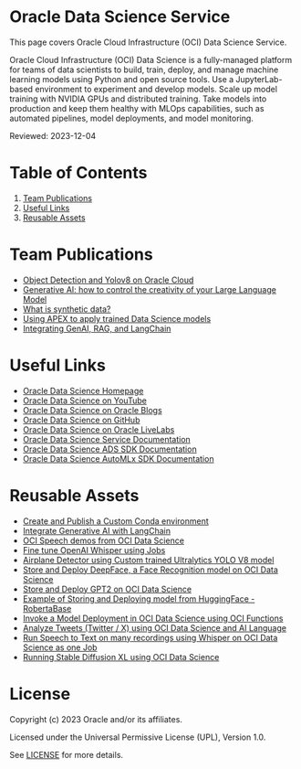 # Oracle Data Science Service

This page covers Oracle Cloud Infrastructure (OCI) Data Science Service.

Oracle Cloud Infrastructure (OCI) Data Science is a fully-managed platform for teams of data scientists to build, train, deploy, and manage machine learning models using Python and open source tools. Use a JupyterLab-based environment to experiment and develop models. Scale up model training with NVIDIA GPUs and distributed training. Take models into production and keep them healthy with MLOps capabilities, such as automated pipelines, model deployments, and model monitoring.

Reviewed: 2023-12-04


# Table of Contents

1. [Team Publications](#team-publications) 
2. [Useful Links](#useful-links)
3. [Reusable Assets](#reusable-assets)


# Team Publications

- [Object Detection and Yolov8 on Oracle Cloud](https://medium.com/the-modern-scientist/object-detection-and-yolo-v8-on-oracle-cloud-dc0380345915)
- [Generative AI: how to control the creativity of your Large Language Model](https://luigi-saetta.medium.com/generative-ai-how-to-control-the-creativity-of-your-large-language-model-c7b0322b4c3d)
- [What is synthetic data?](https://blogs.oracle.com/ai-and-datascience/post/what-is-synthetic-data)
- [Using APEX to apply trained Data Science models](https://blogs.oracle.com/ai-and-datascience/post/yolov5-models-in-apex-using-oracle-data-science)
- [Integrating GenAI, RAG, and LangChain](https://www.linkedin.com/posts/luigi-saetta_ai-genai-llm-activity-7127218835404795905-6vvi?utm_source=share&utm_medium=member_desktop)


# Useful Links

- [Oracle Data Science Homepage](https://www.oracle.com/uk/artificial-intelligence/data-science/)
- [Oracle Data Science on YouTube](https://www.youtube.com/playlist?list=PLKCk3OyNwIzv6CWMhvqSB_8MLJIZdO80L)
- [Oracle Data Science on Oracle Blogs](https://blogs.oracle.com/ai-and-datascience/)
- [Oracle Data Science on GitHub](https://github.com/oracle-samples/oci-data-science-ai-samples)
- [Oracle Data Science on Oracle LiveLabs](https://apexapps.oracle.com/pls/apex/r/dbpm/livelabs/livelabs-workshop-cards?p100_role=16&clear=100&session=11626256508663)
- [Oracle Data Science Service Documentation](https://docs.oracle.com/en-us/iaas/data-science/using/data-science.htm)
- [Oracle Data Science ADS SDK Documentation](https://accelerated-data-science.readthedocs.io/en/latest/index.html)
- [Oracle Data Science AutoMLx SDK Documentation](https://docs.oracle.com/en-us/iaas/tools/automlx/latest/html/multiversion/v23.1.1/index.html)


# Reusable Assets

- [Create and Publish a Custom Conda environment](https://github.com/bobpeulen/oracle_data_science_examples/blob/main/Custom_Conda_Run_Jobs_Examples.ipynb)
- [Integrate Generative AI with LangChain](https://github.com/luigisaetta/langchain_oracle)
- [OCI Speech demos from OCI Data Science](https://github.com/luigisaetta/oci-speech-demos)
- [Fine tune OpenAI Whisper using Jobs](https://github.com/luigisaetta/train-large-models)
- [Airplane Detector using Custom trained Ultralytics YOLO V8 model](https://github.com/luigisaetta/airplane_detector)
- [Store and Deploy DeepFace, a Face Recognition model on OCI Data Science](https://github.com/bobpeulen/oracle_data_science_examples/blob/main/deepface_oda_v3.ipynb)
- [Store and Deploy GPT2 on OCI Data Science](https://github.com/bobpeulen/model_deployment/blob/main/deploying_gpt2.ipynb)
- [Example of Storing and Deploying model from HuggingFace - RobertaBase](https://github.com/bobpeulen/model_deployment/blob/main/roberta_base_sentiment_deployed%20(1).ipynb)
- [Invoke a Model Deployment in OCI Data Science using OCI Functions](https://github.com/bobpeulen/oracle_data_science_examples/blob/main/functions_invoke_md.py)
- [Analyze Tweets (Twitter / X) using OCI Data Science and AI Language](https://github.com/bobpeulen/oracle_data_science_examples/blob/main/twitter_feed_sentiment.ipynb)
- [Run Speech to Text on many recordings using Whisper on OCI Data Science as one Job](https://github.com/bobpeulen/oracle_data_science_examples/blob/main/speech_to_text_qdrant_vector_db.ipynb)
- [Running Stable Diffusion XL using OCI Data Science](https://github.com/bobpeulen/stable_diff)


# License

Copyright (c) 2023 Oracle and/or its affiliates.

Licensed under the Universal Permissive License (UPL), Version 1.0.

See [LICENSE](https://github.com/oracle-devrel/technology-engineering/blob/main/LICENSE) for more details.
